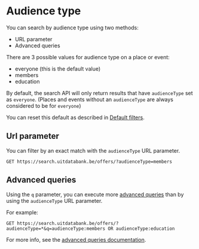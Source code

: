 ---
---

# Audience type

You can search by audience type using two methods:

* URL parameter
* Advanced queries

There are 3 possible values for audience type on a place or event:

* everyone \(this is the default value\)
* members
* education

By default, the search API will only return results that have `audienceType` set as `everyone`. \(Places and events without an `audienceType` are always considered to be for `everyone`\)

You can reset this default as described in [Default filters](/getting_started/default-filters.md).

## Url parameter

You can filter by an exact match with the `audienceType`  URL parameter.

```
GET https://search.uitdatabank.be/offers/?audienceType=members
```

## Advanced queries

Using the `q` parameter, you can execute more [advanced queries](/reference/advanced-queries.md) than by using the `audienceType` URL parameter.

For example:

```
GET https://search.uitdatabank.be/offers/?audienceType=*&q=audienceType:members OR audienceType:education
```

For more info, see the [advanced queries documentation](/reference/advanced-queries.md).

